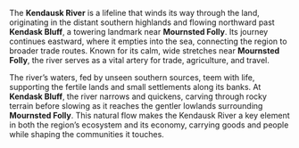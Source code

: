 The **Kendausk River** is a lifeline that winds its way through the land, originating in the distant southern highlands and flowing northward past **Kendask Bluff**, a towering landmark near **Mournsted Folly**. Its journey continues eastward, where it empties into the sea, connecting the region to broader trade routes. Known for its calm, wide stretches near **Mournsted Folly**, the river serves as a vital artery for trade, agriculture, and travel.

The river’s waters, fed by unseen southern sources, teem with life, supporting the fertile lands and small settlements along its banks. At **Kendask Bluff**, the river narrows and quickens, carving through rocky terrain before slowing as it reaches the gentler lowlands surrounding **Mournsted Folly**. This natural flow makes the Kendausk River a key element in both the region’s ecosystem and its economy, carrying goods and people while shaping the communities it touches.